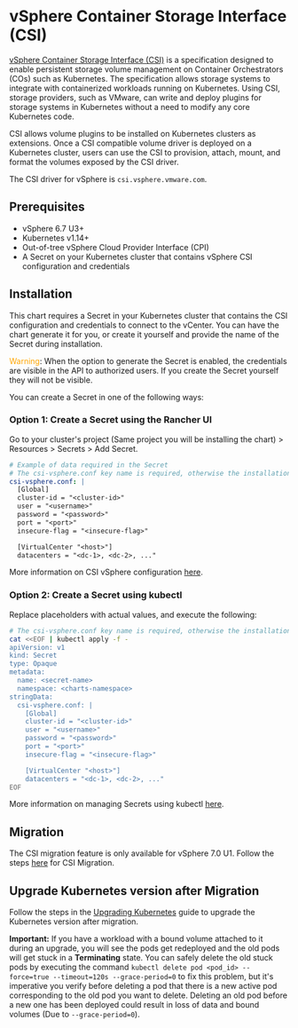 # vSphere Container Storage Interface (CSI)

[vSphere Container Storage Interface (CSI)](https://github.com/kubernetes-sigs/vsphere-csi-driver/tree/release-2.1/manifests/v2.1.0/vsphere-7.0u1/) is a specification designed to enable persistent storage volume management on Container Orchestrators (COs) such as Kubernetes. The specification allows storage systems to integrate with containerized workloads running on Kubernetes. Using CSI, storage providers, such as VMware, can write and deploy plugins for storage systems in Kubernetes without a need to modify any core Kubernetes code.

CSI allows volume plugins to be installed on Kubernetes clusters as extensions. Once a CSI compatible volume driver is deployed on a Kubernetes cluster, users can use the CSI to provision, attach, mount, and format the volumes exposed by the CSI driver.

The CSI driver for vSphere is `csi.vsphere.vmware.com`.

## Prerequisites

- vSphere 6.7 U3+
- Kubernetes v1.14+
- Out-of-tree vSphere Cloud Provider Interface (CPI)
- A Secret on your Kubernetes cluster that contains vSphere CSI configuration and credentials

## Installation

This chart requires a Secret in your Kubernetes cluster that contains the CSI configuration and credentials to connect to the vCenter. You can have the chart generate it for you, or create it yourself and provide the name of the Secret during installation.

<span style="color:orange">Warning</span>: When the option to generate the Secret is enabled, the credentials are visible in the API to authorized users. If you create the Secret yourself they will not be visible.

You can create a Secret in one of the following ways:

### <B>Option 1</b>: Create a Secret using the Rancher UI

Go to your cluster's project (Same project you will be installing the chart) > Resources > Secrets > Add Secret.
```yaml
# Example of data required in the Secret
# The csi-vsphere.conf key name is required, otherwise the installation will fail
csi-vsphere.conf: |
  [Global]
  cluster-id = "<cluster-id>"
  user = "<username>"
  password = "<password>"
  port = "<port>"
  insecure-flag = "<insecure-flag>"

  [VirtualCenter "<host>"]
  datacenters = "<dc-1>, <dc-2>, ..."
```
More information on CSI vSphere configuration [here](https://vsphere-csi-driver.sigs.k8s.io/driver-deployment/installation.html#create_k8s_secret).

### <B>Option 2</b>: Create a Secret using kubectl

Replace placeholders with actual values, and execute the following:
```bash
# The csi-vsphere.conf key name is required, otherwise the installation will fail
cat <<EOF | kubectl apply -f -
apiVersion: v1
kind: Secret
type: Opaque
metadata:
  name: <secret-name>
  namespace: <charts-namespace>
stringData:
  csi-vsphere.conf: |
    [Global]
    cluster-id = "<cluster-id>"
    user = "<username>"
    password = "<password>"
    port = "<port>"
    insecure-flag = "<insecure-flag>"

    [VirtualCenter "<host>"]
    datacenters = "<dc-1>, <dc-2>, ..."
EOF
```

More information on managing Secrets using kubectl [here](https://kubernetes.io/docs/tasks/configmap-secret/managing-secret-using-kubectl/).

## Migration

The CSI migration feature is only available for vSphere 7.0 U1.
Follow the steps [here](https://rancher.com/docs/rancher/v2.5/en/cluster-provisioning/rke-clusters/cloud-providers/vsphere/out-of-tree/vsphere-volume-migration/?#) for CSI Migration.

## Upgrade Kubernetes version after Migration
Follow the steps in the [Upgrading Kubernetes](https://rancher.com/docs/rancher/v2.5/en/cluster-admin/upgrading-kubernetes/) guide to upgrade the Kubernetes version after migration.

**Important:** If you have a workload with a bound volume attached to it during an upgrade, you will see the pods get redeployed and the old pods will get stuck in a **Terminating** state. You can safely delete the old stuck pods by executing the command `kubectl delete pod <pod_id> --force=true --timeout=120s --grace-period=0` to fix this problem, but it's imperative you verify before deleting a pod that there is a new active pod corresponding to the old pod you want to delete. Deleting an old pod before a new one has been deployed could result in loss of data and bound volumes (Due to `--grace-period=0`).
